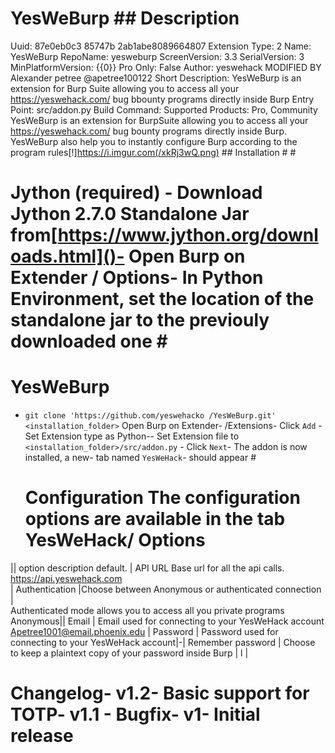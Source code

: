 # YesWeBurp ## Description 
Uuid:
87e0eb0c3
85747b
2ab1abe8089664807
Extension Type: 2
Name: YesWeBurp
RepoName: yesweburp
ScreenVersion: 3.3
SerialVersion: 3
MinPlatformVersion: {{0}}
Pro Only: False
Author: yeswehack MODIFIED BY Alexander petree @apetree100122
Short Description: YesWeBurp
is an extension for Burp Suite allowing you to access all 
your https://yeswehack.com/ 
bug bbounty programs
directly inside Burp
Entry Point: src/addon.py Build Command: Supported Products: Pro, Community YesWeBurp is an extension for BurpSuite allowing you to access all your https://yeswehack.com/ bug bounty programs directly inside Burp. YesWeBurp also 
help you to instantly configure Burp according to the program rules[!]https://i.imgur.com(/xkRj3wQ.png) ## Installation  # #
# Jython (required) - Download Jython 2.7.0 Standalone Jar from[https://www.jython.org/downloads.html]()- Open Burp on Extender / Options- In Python Environment, set the location of the standalone jar to the previouly downloaded one  # # 
# YesWeBurp
- `git clone 'https://github.com/yeswehacko
  /YesWeBurp.git' <installation_folder>` Open Burp on Extender- /Extensions- Click
  `Add` - Set Extension type as Python-- Set Extension file to `<installation_folder>/src/addon.py` - Click `Next`- The addon is now installed, a new- tab named `YesWeHack`- should appear #
  # Configuration The configuration options are available in the tab YesWeHack/ Options
||
option description default. 
|
API URL  Base url for all
the api calls. https://api.yeswehack.com  
| Authentication 
|Choose between Anonymous
  or authenticated
  connection
  |<br> 
  Authenticated 
  mode
 allows you to access 
  all you private
 programs
  Anonymous|| Email 
 | Email used for 
 connecting to your
 YesWeHack account
Apetree1001@email.phoenix.edu | Password |
 Password used for
connecting to your
YesWeHack account|-|
 Remember password 
| Choose to keep
a plaintext copy of your password inside Burp
| l |
#
# Changelog- v1.2- Basic support for TOTP- v1.1 - Bugfix- v1- Initial release
